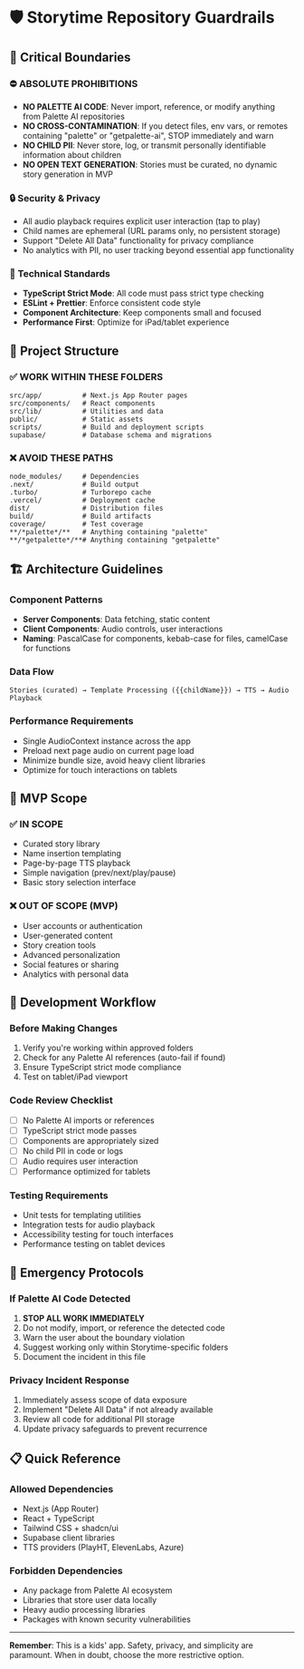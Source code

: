 # 🛡️ Storytime Repository Guardrails

## 🚨 Critical Boundaries

### ⛔️ ABSOLUTE PROHIBITIONS
- **NO PALETTE AI CODE**: Never import, reference, or modify anything from Palette AI repositories
- **NO CROSS-CONTAMINATION**: If you detect files, env vars, or remotes containing "palette" or "getpalette-ai", STOP immediately and warn
- **NO CHILD PII**: Never store, log, or transmit personally identifiable information about children
- **NO OPEN TEXT GENERATION**: Stories must be curated, no dynamic story generation in MVP

### 🔒 Security & Privacy
- All audio playback requires explicit user interaction (tap to play)
- Child names are ephemeral (URL params only, no persistent storage)
- Support "Delete All Data" functionality for privacy compliance
- No analytics with PII, no user tracking beyond essential app functionality

### 📐 Technical Standards
- **TypeScript Strict Mode**: All code must pass strict type checking
- **ESLint + Prettier**: Enforce consistent code style
- **Component Architecture**: Keep components small and focused
- **Performance First**: Optimize for iPad/tablet experience

## 📁 Project Structure

### ✅ WORK WITHIN THESE FOLDERS
```
src/app/          # Next.js App Router pages
src/components/   # React components
src/lib/          # Utilities and data
public/           # Static assets
scripts/          # Build and deployment scripts
supabase/         # Database schema and migrations
```

### ❌ AVOID THESE PATHS
```
node_modules/     # Dependencies
.next/            # Build output
.turbo/           # Turborepo cache
.vercel/          # Deployment cache
dist/             # Distribution files
build/            # Build artifacts
coverage/         # Test coverage
**/*palette*/**   # Anything containing "palette"
**/*getpalette*/**# Anything containing "getpalette"
```

## 🏗️ Architecture Guidelines

### Component Patterns
- **Server Components**: Data fetching, static content
- **Client Components**: Audio controls, user interactions
- **Naming**: PascalCase for components, kebab-case for files, camelCase for functions

### Data Flow
```
Stories (curated) → Template Processing ({{childName}}) → TTS → Audio Playback
```

### Performance Requirements
- Single AudioContext instance across the app
- Preload next page audio on current page load
- Minimize bundle size, avoid heavy client libraries
- Optimize for touch interactions on tablets

## 🎯 MVP Scope

### ✅ IN SCOPE
- Curated story library
- Name insertion templating
- Page-by-page TTS playback
- Simple navigation (prev/next/play/pause)
- Basic story selection interface

### ❌ OUT OF SCOPE (MVP)
- User accounts or authentication
- User-generated content
- Story creation tools
- Advanced personalization
- Social features or sharing
- Analytics with personal data

## 🔧 Development Workflow

### Before Making Changes
1. Verify you're working within approved folders
2. Check for any Palette AI references (auto-fail if found)
3. Ensure TypeScript strict mode compliance
4. Test on tablet/iPad viewport

### Code Review Checklist
- [ ] No Palette AI imports or references
- [ ] TypeScript strict mode passes
- [ ] Components are appropriately sized
- [ ] No child PII in code or logs
- [ ] Audio requires user interaction
- [ ] Performance optimized for tablets

### Testing Requirements
- Unit tests for templating utilities
- Integration tests for audio playback
- Accessibility testing for touch interfaces
- Performance testing on tablet devices

## 🚨 Emergency Protocols

### If Palette AI Code Detected
1. **STOP ALL WORK IMMEDIATELY**
2. Do not modify, import, or reference the detected code
3. Warn the user about the boundary violation
4. Suggest working only within Storytime-specific folders
5. Document the incident in this file

### Privacy Incident Response
1. Immediately assess scope of data exposure
2. Implement "Delete All Data" if not already available
3. Review all code for additional PII storage
4. Update privacy safeguards to prevent recurrence

## 📋 Quick Reference

### Allowed Dependencies
- Next.js (App Router)
- React + TypeScript
- Tailwind CSS + shadcn/ui
- Supabase client libraries
- TTS providers (PlayHT, ElevenLabs, Azure)

### Forbidden Dependencies
- Any package from Palette AI ecosystem
- Libraries that store user data locally
- Heavy audio processing libraries
- Packages with known security vulnerabilities

---

**Remember**: This is a kids' app. Safety, privacy, and simplicity are paramount. When in doubt, choose the more restrictive option.
